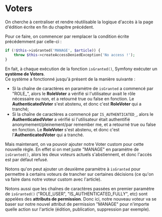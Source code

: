 # Voters

On cherche à centraliser et rendre réutilisable la logique d'accès 
à la page d'édition écrite en fin du chapitre précédent.  

Pour ce faire, on commencer par remplacer la condition écrite
précédemment par celle-ci :
```PHP
if (!$this->isGranted('MANAGE', $article)) {
    throw $this->createAccessDeniedException('No access !');
}
```

En fait, à chaque exécution de la fonction `isGranted()`, Symfony
exécuter un **système de Voters**.  
Ce système a fonctionné jusqu'à présent de la manière suivante :
- Si la chaîne de caractères en paramètre de `isGranted` a commencé
par "ROLE_", alors le **RoleVoter** a vérifié si l'utilisateur avait
le rôle nécessaire ou non, et a retourné true ou false en fonction. 
Le **AuthenticatedVoter** s'est abstenu, et donc c'est **RoleVoter** 
qui a tranché;
- Si la chaîne de caractères a commencé par `IS_AUTHENTICATED_`, alors
le **AuthenticatedVoter** a vérifié si l'utilisateur était authentifié
anonymement/pleinement/par remember me, et a retourné true ou false en 
fonction. Le **RoleVoter** s'est abstenu, et donc c'est
l'**AuthenticatedVoter** qui a tranché.  
  
Mais maintenant, on va pouvoir ajouter notre Voter custom pour cette
nouvelle règle. En effet si on met juste "MANAGE" en paramètre de
`isGranted()`, alors les deux voteurs actuels s'abstiennent, et 
donc l'accès est par défaut refusé.  

Notons qu'on peut ajouter un deuxième paramètre à `isGranted`
pour permettre à certains voteurs de trancher sur certaines
décisions (ce qu'on va faire dans notre voteur custom avec
l'article).  

Notons aussi que les chaînes de caractères passées en premier
paramètre de `isGranted()` ("ROLE_USER",
"IS_AUTHENTICATED_FULLY", etc) sont appelées des **attributs
de permission**. Donc ici, notre nouveau voteur va se baser
sur notre nouvel attribut de permission "MANAGE" pour n'importe
quelle action sur l'article (édition, publication, suppression
par exemple).
